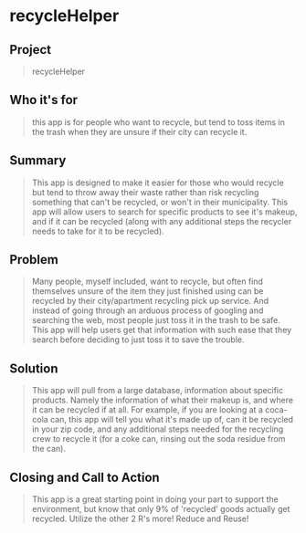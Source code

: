 # recycleHelper #

<!-- 
> This material was originally posted [here](http://www.quora.com/What-is-Amazons-approach-to-product-development-and-product-management). It is reproduced here for posterities sake.

There is an approach called "working backwards" that is widely used at Amazon. They work backwards from the customer, rather than starting with an idea for a product and trying to bolt customers onto it. While working backwards can be applied to any specific product decision, using this approach is especially important when developing new products or features.

For new initiatives a product manager typically starts by writing an internal press release announcing the finished product. The target audience for the press release is the new/updated product's customers, which can be retail customers or internal users of a tool or technology. Internal press releases are centered around the customer problem, how current solutions (internal or external) fail, and how the new product will blow away existing solutions.

If the benefits listed don't sound very interesting or exciting to customers, then perhaps they're not (and shouldn't be built). Instead, the product manager should keep iterating on the press release until they've come up with benefits that actually sound like benefits. Iterating on a press release is a lot less expensive than iterating on the product itself (and quicker!).

If the press release is more than a page and a half, it is probably too long. Keep it simple. 3-4 sentences for most paragraphs. Cut out the fat. Don't make it into a spec. You can accompany the press release with a FAQ that answers all of the other business or execution questions so the press release can stay focused on what the customer gets. My rule of thumb is that if the press release is hard to write, then the product is probably going to suck. Keep working at it until the outline for each paragraph flows. 

Oh, and I also like to write press-releases in what I call "Oprah-speak" for mainstream consumer products. Imagine you're sitting on Oprah's couch and have just explained the product to her, and then you listen as she explains it to her audience. That's "Oprah-speak", not "Geek-speak".

Once the project moves into development, the press release can be used as a touchstone; a guiding light. The product team can ask themselves, "Are we building what is in the press release?" If they find they're spending time building things that aren't in the press release (overbuilding), they need to ask themselves why. This keeps product development focused on achieving the customer benefits and not building extraneous stuff that takes longer to build, takes resources to maintain, and doesn't provide real customer benefit (at least not enough to warrant inclusion in the press release).
 -->
 
## Project ##
  > recycleHelper

## Who it's for ##
  > this app is for people who want to recycle, but tend to toss items in the trash when they are unsure if their city can recycle it.

## Summary ##
  > This app is designed to make it easier for those who would recycle but tend to throw away their waste rather than risk recycling something that can't be recycled, or won't in their municipality. This app will allow users to search for specific products to see it's makeup, and if it can be recycled (along with any additional steps the recycler needs to take for it to be recycled). 

## Problem ##
  > Many people, myself included, want to recycle, but often find themselves unsure of the item they just finished using can be recycled by their city/apartment recycling pick up service. And instead of going through an arduous process of googling and searching the web, most people just toss it in the trash to be safe. This app will help users get that information with such ease that they search before deciding to just toss it to save the trouble.

## Solution #
  > This app will pull from a large database, information about specific products. Namely the information of what their makeup is, and where it can be recycled if at all. For example, if you are looking at a coca-cola can, this app will tell you what it's made up of, can it be recycled in your zip code, and any additional steps needed for the recycling crew to recycle it (for a coke can, rinsing out the soda residue from the can).


## Closing and Call to Action ##
  > This app is a great starting point in doing your part to support the environment, but know that only 9% of 'recycled' goods actually get recycled. Utilize the other 2 R's more! Reduce and Reuse!
